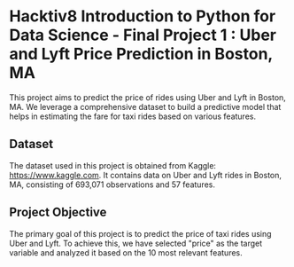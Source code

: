 
# Hacktiv8 Introduction to Python for Data Science - Final Project 1 : Uber and Lyft Price Prediction in Boston, MA

This project aims to predict the price of rides using Uber and Lyft in Boston, MA. We leverage a comprehensive dataset to build a predictive model that helps in estimating the fare for taxi rides based on various features.

## Dataset

The dataset used in this project is obtained from Kaggle: https://www.kaggle.com. It contains data on Uber and Lyft rides in Boston, MA, consisting of 693,071 observations and 57 features.

## Project Objective

The primary goal of this project is to predict the price of taxi rides using Uber and Lyft. To achieve this, we have selected "price" as the target variable and analyzed it based on the 10 most relevant features.

